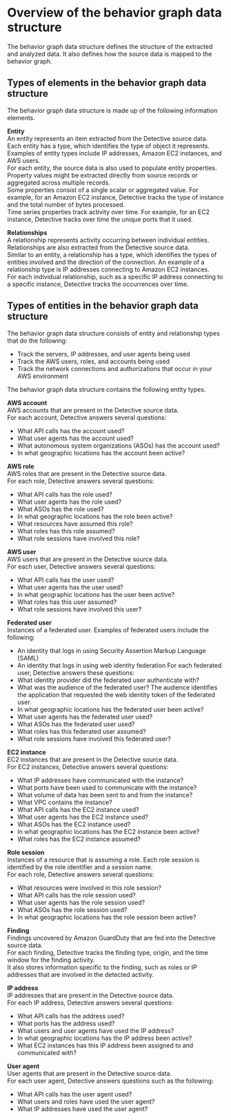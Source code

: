 # Overview of the behavior graph data structure<a name="graph-data-structure-overview"></a>

The behavior graph data structure defines the structure of the extracted and analyzed data\. It also defines how the source data is mapped to the behavior graph\.

## Types of elements in the behavior graph data structure<a name="graph-data-structure-elements"></a>

The behavior graph data structure is made up of the following information elements\.

****Entity****  
An entity represents an item extracted from the Detective source data\.  
Each entity has a type, which identifies the type of object it represents\. Examples of entity types include IP addresses, Amazon EC2 instances, and AWS users\.  
For each entity, the source data is also used to populate entity properties\. Property values might be extracted directly from source records or aggregated across multiple records\.  
Some properties consist of a single scalar or aggregated value\. For example, for an Amazon EC2 instance, Detective tracks the type of instance and the total number of bytes processed\.  
Time series properties track activity over time\. For example, for an EC2 instance, Detective tracks over time the unique ports that it used\.

****Relationships****  
A relationship represents activity occurring between individual entities\. Relationships are also extracted from the Detective source data\.  
Similar to an entity, a relationship has a type, which identifies the types of entities involved and the direction of the connection\. An example of a relationship type is IP addresses connecting to Amazon EC2 instances\.  
For each individual relationship, such as a specific IP address connecting to a specific instance, Detective tracks the occurrences over time\.

## Types of entities in the behavior graph data structure<a name="entity-types"></a>

The behavior graph data structure consists of entity and relationship types that do the following:
+ Track the servers, IP addresses, and user agents being used
+ Track the AWS users, roles, and accounts being used
+ Track the network connections and authorizations that occur in your AWS environment

The behavior graph data structure contains the following entity types\.

**AWS account**  
AWS accounts that are present in the Detective source data\.  
For each account, Detective answers several questions:  
+ What API calls has the account used?
+ What user agents has the account used?
+ What autonomous system organizations \(ASOs\) has the account used?
+ In what geographic locations has the account been active?

**AWS role**  
AWS roles that are present in the Detective source data\.  
For each role, Detective answers several questions:  
+ What API calls has the role used?
+ What user agents has the role used?
+ What ASOs has the role used?
+ In what geographic locations has the role been active?
+ What resources have assumed this role?
+ What roles has this role assumed?
+ What role sessions have involved this role?

**AWS user**  
AWS users that are present in the Detective source data\.  
For each user, Detective answers several questions:  
+ What API calls has the user used?
+ What user agents has the user used?
+ In what geographic locations has the user been active?
+ What roles has this user assumed?
+ What role sessions have involved this user?

**Federated user**  
Instances of a federated user\. Examples of federated users include the following:  
+ An identity that logs in using Security Assertion Markup Language \(SAML\)
+ An identity that logs in using web identity federation
For each federated user, Detective answers these questions:  
+ What identity provider did the federated user authenticate with?
+ What was the audience of the federated user? The audience identifies the application that requested the web identity token of the federated user\.
+ In what geographic locations has the federated user been active?
+ What user agents has the federated user used?
+ What ASOs has the federated user used?
+ What roles has this federated user assumed?
+ What role sessions have involved this federated user?

**EC2 instance**  
EC2 instances that are present in the Detective source data\.  
For EC2 instances, Detective answers several questions:  
+ What IP addresses have communicated with the instance?
+ What ports have been used to communicate with the instance?
+ What volume of data has been sent to and from the instance?
+ What VPC contains the instance?
+ What API calls has the EC2 instance used?
+ What user agents has the EC2 instance used?
+ What ASOs has the EC2 instance used?
+ In what geographic locations has the EC2 instance been active?
+ What roles has the EC2 instance assumed?

**Role session**  
Instances of a resource that is assuming a role\. Each role session is identified by the role identifier and a session name\.  
For each role, Detective answers several questions:  
+ What resources were involved in this role session?
+ What API calls has the role session used?
+ What user agents has the role session used?
+ What ASOs has the role session used?
+ In what geographic locations has the role session been active?

**Finding**  
Findings uncovered by Amazon GuardDuty that are fed into the Detective source data\.  
For each finding, Detective tracks the finding type, origin, and the time window for the finding activity\.  
It also stores information specific to the finding, such as roles or IP addresses that are involved in the detected activity\.

**IP address**  
IP addresses that are present in the Detective source data\.  
For each IP address, Detective answers several questions:  
+ What API calls has the address used?
+ What ports has the address used?
+ What users and user agents have used the IP address?
+ In what geographic locations has the IP address been active?
+ What EC2 instances has this IP address been assigned to and communicated with?

**User agent**  
User agents that are present in the Detective source data\.  
For each user agent, Detective answers questions such as the following:  
+ What API calls has the user agent used?
+ What users and roles have used the user agent?
+ What IP addresses have used the user agent?